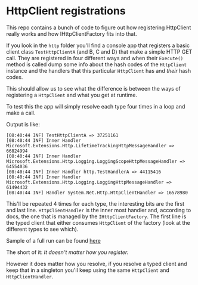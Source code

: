 # HttpClient registrations

This repo contains a bunch of code to figure out how registering HttpClient really works and how IHttpClientFactory fits into that.

If you look in the `http` folder you'll find a console app that registers a basic client class `TestHttpClientA` (and B, C and D) that make a simple HTTP GET call.
They are registered in four different ways and when their `Execute()` method is called dump some info about the hash codes of the `HttpClient` instance and the handlers that this particular `HttpClient` has and _their_ hash codes.

This should allow us to see what the difference is between the ways of registering a `HttpClient` and what you get at runtime.

To test this the app will simply resolve each type four times in a loop and make a call.

Output is like:

```
[08:40:44 INF] TestHttpClientA => 37251161
[08:40:44 INF] Inner Handler Microsoft.Extensions.Http.LifetimeTrackingHttpMessageHandler => 66824994
[08:40:44 INF] Inner Handler Microsoft.Extensions.Http.Logging.LoggingScopeHttpMessageHandler => 64554036
[08:40:44 INF] Inner Handler http.TestHandlerA => 44115416
[08:40:44 INF] Inner Handler Microsoft.Extensions.Http.Logging.LoggingHttpMessageHandler => 61494432
[08:40:44 INF] Handler System.Net.Http.HttpClientHandler => 16578980
```

This'll be repeated 4 times for each type, the interesting bits are the first and last line. `HttpClientHandler` is the inner most handler and, according to docs, the one that is managed by the `IHttpClientFactory`. The first line is the typed client that either consumes `HttpClient` of the factory (look at the different types to see which).

Sample of a full run can be found [here](output.txt)

The short of it: _It doesn't matter how you register._

However it does matter how you resolve, if you resolve a typed client and keep that in a singleton you'll keep using the same `HttpClient` and `HttpClientHandler`.
